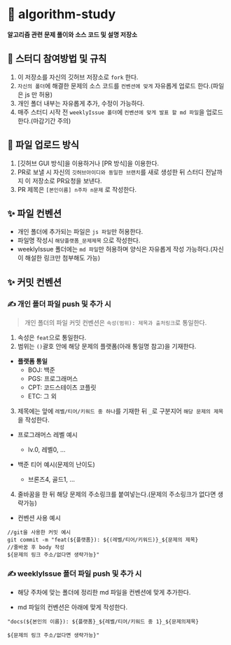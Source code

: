 # 🚀 algorithm-study
**알고리즘 관련 문제 풀이와 소스 코드 및 설명 저장소**

## 📌 스터디 참여방법 및 규칙

1. 이 저장소를 자신의 깃허브 저장소로 `fork` 한다.
2. `자신의 폴더`에 해결한 문제의 소스 코드를 `컨벤션에 맞게` 자유롭게 업로드 한다.(파일은 js 만 허용) 
3. 개인 폴더 내부는 자유롭게 추가, 수정이 가능하다.
4. 매주 스터디 시작 전 `weeklyIssue 폴더`에 `컨벤션에 맞게 발표 할 md 파일`을 업로드 한다.(마감기간 주의)

## 📌 파일 업로드 방식

1. [깃허브 GUI 방식]을 이용하거나 [PR 방식]을 이용한다.
2. PR로 보낼 시 자신의  `깃허브아이디와 동일한 브랜치`를 새로 생성한 뒤 스터디 전날까지 이 저장소로 PR요청을 보낸다.
3. PR 제목은 `[본인이름] n주차 n문제` 로 작성한다.

## ✨ 파일 컨벤션 

- 개인 폴더에 추가되는 파일은 `js 파일`만 허용한다.
- 파일명 작성시 `해당플랫폼_문제제목` 으로 작성한다.
- weeklyIssue 폴더에는 `md 파일`만 허용하며 양식은 자유롭게 작성 가능하다.(자신이 해설한 링크만 첨부해도 가능)

## ✨ 커밋 컨벤션

### ✍ 개인 폴더 파일 push 및 추가 시

> 개인 폴더의 파일 커밋 컨벤션은 `속성(범위): 제목과 출처링크`로 통일한다.

1. 속성은 `feat`으로 통일한다.
2. 범위는 `()`괄호 안에 해당 문제의 플랫폼(아래 통일명 참고)을 기재한다.

- **플랫폼 통일**
  - BOJ: 백준
  - PGS: 프로그래머스
  - CPT: 코드스테이츠 코플릿
  - ETC: 그 외

3. 제목에는 앞에 `레벨/티어/키워드 중 하나`를 기재한 뒤 `_`로 구분지어 `해당 문제의 제목`을 작성한다.

- 프로그래머스 레벨 예시
  - lv.0, 레벨0, ...

- 백준 티어 예시(문제의 난이도)
  - 브론즈4, 골드1, ...

4. 줄바꿈을 한 뒤 해당 문제의 주소링크를 붙여넣는다.(문제의 주소링크가 없다면 생략가능)

- 컨벤션 사용 예시

```
//git을 사용한 커밋 예시
git commit -m "feat(${플랫폼}): ${(레벨/티어/키워드)}_${문제의 제목}
//줄바꿈 후 body 작성
${문제의 링크 주소/없다면 생략가능}"

```

### ✍ weeklyIssue 폴더 파일 push 및 추가 시

- 해당 주차에 맞는 폴더에 정리한 md 파일을 컨벤션에 맞게 추가한다.

- md 파일의 컨벤션은 아래에 맞게 작성한다.

```
"docs(${본인의 이름}): ${플랫폼}_${레벨/티어/키워드 중 1}_${문제의제목}

${문제의 링크 주소/없다면 생략가능}"
```
